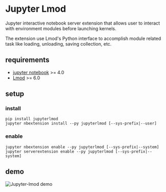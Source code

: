 # Jupyter Lmod

Jupyter interactive notebook server extension that allows user 
to interact with environment modules before launching kernels.

The extension use Lmod's Python interface to accomplish module
related task like loading, unloading, saving collection, etc.

## requirements

- [jupyter notebook](https://github.com/jupyter/notebook) >= 4.0
- [Lmod](https://github.com/TACC/Lmod) >= 6.0

## setup

### install
```
pip install jupyterlmod
jupyter nbextension install --py jupyterlmod [--sys-prefix|--user]
```

### enable
```
jupyter nbextension enable --py jupyterlmod [--sys-prefix|--system]
jupyter serverextension enable --py jupyterlmod [--sys-prefix|--system]
```

## demo

![Jupyter-lmod demo](http://i.imgur.com/IP9uUJp.gif)
